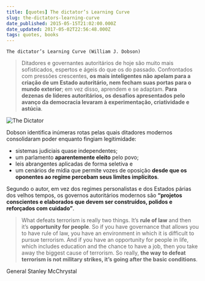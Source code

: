 ```yaml
---
title: [quotes] The dictator’s Learning Curve
slug: the-dictators-learning-curve
date_published: 2015-05-15T21:02:00.000Z
date_updated: 2017-05-02T22:56:48.000Z
tags: quotes, books
---
```


    The dictator’s Learning Curve (William J. Dobson)

> Ditadores e governantes autoritários de hoje são muito mais sofisticados, espertos e ágeis do que os do passado. Confrontados com pressões crescentes, **os mais inteligentes não apelam para a criação de um Estado autoritário, nem fecham suas portas para o mundo exterior**; em vez disso, aprendem e se adaptam. **Para dezenas de líderes autoritários, os desafios apresentados pelo avanço da democracia levaram à experimentação, criatividade e astúcia**.

![The Dictator](../images/the-dictator.jpg)

Dobson identifica inúmeras rotas pelas quais ditadores modernos consolidaram poder enquanto fingiam legitimidade:

- sistemas judiciais quase independentes;
- um parlamento **aparentemente eleito** pelo povo;
- leis abrangentes aplicadas de forma seletiva e
- um cenários de mídia que permite vozes de oposição **desde que os oponentes ao regime percebam seus limites implícitos**.

Segundo o autor, em vez dos regimes personalistas e dos Estados párias dos velhos tempos, os governos autoritários modernos são **“projetos conscientes e elaborados que devem ser construídos, polidos e reforçados com cuidado”**.

> What defeats terrorism is really two things. It’s **rule of law** and then it’s **opportunity for people**. So if you have governance that allows you to have rule of law, you have an environment in which it is difficult to pursue terrorism. And if you have an opportunity for people in life, which includes education and the chance to have a job, then you take away the biggest cause of terrorism. So really, **the way to defeat terrorism is not military strikes, it’s going after the basic conditions**.

General Stanley McChrystal
